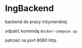 # IngBackend
backend do pracy inżynierskiej 

odpalić komendą
`docker-compose up` 

patrzeć na port 8080 http 